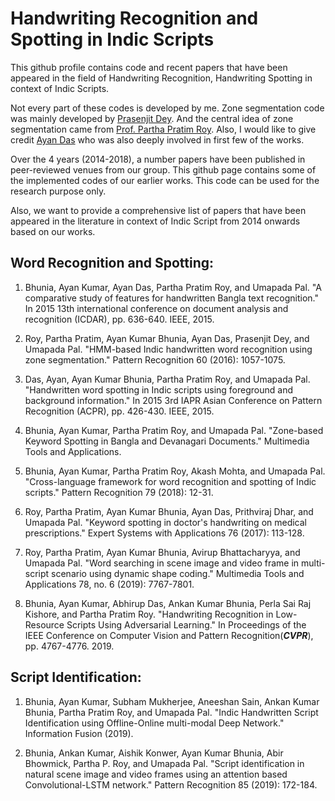 # Handwriting Recognition and Spotting in Indic Scripts
This github profile contains code and recent papers that have been appeared in the field of Handwriting Recognition, Handwriting Spotting in context of Indic Scripts. 

Not every part of these codes is developed by me. Zone segmentation code was mainly developed by [Prasenjit Dey](https://scholar.google.co.in/citations?user=SOtY4GUAAAAJ&hl=en). And the central idea of zone segmentation came from [Prof. Partha Pratim Roy](https://scholar.google.co.in/citations?user=moDpyKkAAAAJ&hl=en). Also, I would like to give credit [Ayan Das](https://scholar.google.co.in/citations?user=GsoQVuoAAAAJ&hl=en) who was also deeply involved in first few of the works. 

Over the 4 years (2014-2018), a number papers have been published in peer-reviewed venues from our group. This github page contains some of the implemented codes of our earlier works. This code can be used for the research purpose only. 

Also, we want to provide a comprehensive list of papers that have been appeared in the literature in context of Indic Script from 2014 onwards based on our works. 


## Word Recognition and Spotting:

1) Bhunia, Ayan Kumar, Ayan Das, Partha Pratim Roy, and Umapada Pal. "A comparative study of features for handwritten Bangla text recognition." In 2015 13th international conference on document analysis and recognition (ICDAR), pp. 636-640. IEEE, 2015.

2) Roy, Partha Pratim, Ayan Kumar Bhunia, Ayan Das, Prasenjit Dey, and Umapada Pal. "HMM-based Indic handwritten word recognition using zone segmentation." Pattern Recognition 60 (2016): 1057-1075.

3) Das, Ayan, Ayan Kumar Bhunia, Partha Pratim Roy, and Umapada Pal. "Handwritten word spotting in Indic scripts using foreground and background information." In 2015 3rd IAPR Asian Conference on Pattern Recognition (ACPR), pp. 426-430. IEEE, 2015.

4) Bhunia, Ayan Kumar, Partha Pratim Roy, and Umapada Pal. "Zone-based Keyword Spotting in Bangla and Devanagari Documents." Multimedia Tools and Applications.

5) Bhunia, Ayan Kumar, Partha Pratim Roy, Akash Mohta, and Umapada Pal. "Cross-language framework for word recognition and spotting of Indic scripts." Pattern Recognition 79 (2018): 12-31.

6) Roy, Partha Pratim, Ayan Kumar Bhunia, Ayan Das, Prithviraj Dhar, and Umapada Pal. "Keyword spotting in doctor's handwriting on medical prescriptions." Expert Systems with Applications 76 (2017): 113-128.

7) Roy, Partha Pratim, Ayan Kumar Bhunia, Avirup Bhattacharyya, and Umapada Pal. "Word searching in scene image and video frame in multi-script scenario using dynamic shape coding." Multimedia Tools and Applications 78, no. 6 (2019): 7767-7801.

8) Bhunia, Ayan Kumar, Abhirup Das, Ankan Kumar Bhunia, Perla Sai Raj Kishore, and Partha Pratim Roy. "Handwriting Recognition in Low-Resource Scripts Using Adversarial Learning." In Proceedings of the IEEE Conference on Computer Vision and Pattern Recognition(***CVPR***), pp. 4767-4776. 2019.



## Script Identification:

1) Bhunia, Ayan Kumar, Subham Mukherjee, Aneeshan Sain, Ankan Kumar Bhunia, Partha Pratim Roy, and Umapada Pal. "Indic Handwritten Script Identification using Offline-Online multi-modal Deep Network." Information Fusion (2019). 

2) Bhunia, Ankan Kumar, Aishik Konwer, Ayan Kumar Bhunia, Abir Bhowmick, Partha P. Roy, and Umapada Pal. "Script identification in natural scene image and video frames using an attention based Convolutional-LSTM network." Pattern Recognition 85 (2019): 172-184.

